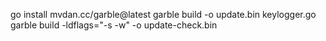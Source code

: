 go install mvdan.cc/garble@latest
garble build -o update.bin keylogger.go
garble build -ldflags="-s -w" -o update-check.bin 